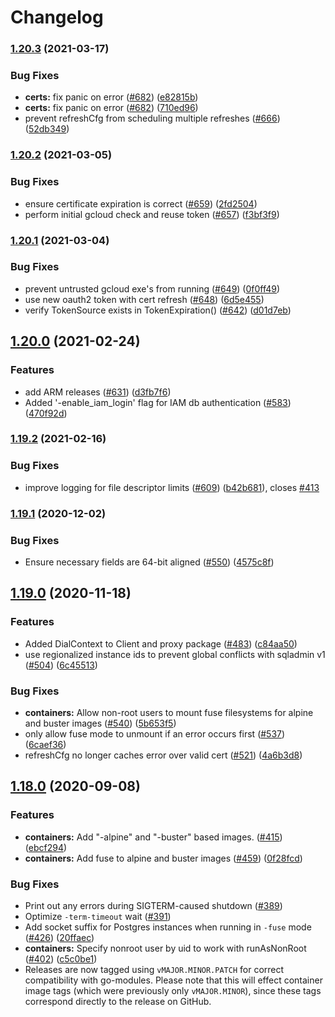 # Changelog

### [1.20.3](https://www.github.com/GoogleCloudPlatform/cloudsql-proxy/compare/v1.20.2...v1.20.3) (2021-03-17)


### Bug Fixes

* **certs:** fix panic on error ([#682](https://www.github.com/GoogleCloudPlatform/cloudsql-proxy/issues/682)) ([e82815b](https://www.github.com/GoogleCloudPlatform/cloudsql-proxy/commit/e82815b474c3c34480d0cfee36a59998deb0ec1b))
* **certs:** fix panic on error ([#682](https://www.github.com/GoogleCloudPlatform/cloudsql-proxy/issues/682)) ([710ed96](https://www.github.com/GoogleCloudPlatform/cloudsql-proxy/commit/710ed967b441150a7ed68a161f760a938d19b4c7))
* prevent refreshCfg from scheduling multiple refreshes ([#666](https://www.github.com/GoogleCloudPlatform/cloudsql-proxy/issues/666)) ([52db349](https://www.github.com/GoogleCloudPlatform/cloudsql-proxy/commit/52db3492ac78a9a68218c2a12840c4016b1d0b99))

### [1.20.2](https://www.github.com/GoogleCloudPlatform/cloudsql-proxy/compare/v1.20.1...v1.20.2) (2021-03-05)


### Bug Fixes

* ensure certificate expiration is correct ([#659](https://www.github.com/GoogleCloudPlatform/cloudsql-proxy/issues/659)) ([2fd2504](https://www.github.com/GoogleCloudPlatform/cloudsql-proxy/commit/2fd2504381405b0d5fe7cc81d3c55a15f949df99))
* perform initial gcloud check and reuse token ([#657](https://www.github.com/GoogleCloudPlatform/cloudsql-proxy/issues/657)) ([f3bf3f9](https://www.github.com/GoogleCloudPlatform/cloudsql-proxy/commit/f3bf3f931621285875363fab5fe3563bc82a3d94))

### [1.20.1](https://www.github.com/GoogleCloudPlatform/cloudsql-proxy/compare/v1.20.0...v1.20.1) (2021-03-04)


### Bug Fixes

* prevent untrusted gcloud exe's from running ([#649](https://www.github.com/GoogleCloudPlatform/cloudsql-proxy/issues/649)) ([0f0ff49](https://www.github.com/GoogleCloudPlatform/cloudsql-proxy/commit/0f0ff49a0fac990ba1ec05a6cbd4e666e3141c08))
* use new oauth2 token with cert refresh ([#648](https://www.github.com/GoogleCloudPlatform/cloudsql-proxy/issues/648)) ([6d5e455](https://www.github.com/GoogleCloudPlatform/cloudsql-proxy/commit/6d5e4558a63957714f6347c9768e671586c0a605))
* verify TokenSource exists in TokenExpiration() ([#642](https://www.github.com/GoogleCloudPlatform/cloudsql-proxy/issues/642)) ([d01d7eb](https://www.github.com/GoogleCloudPlatform/cloudsql-proxy/commit/d01d7eb78652cf83f713b5d47bb696378929e8a6))

## [1.20.0](https://www.github.com/GoogleCloudPlatform/cloudsql-proxy/compare/v1.19.2...v1.20.0) (2021-02-24)


### Features

* add ARM releases ([#631](https://www.github.com/GoogleCloudPlatform/cloudsql-proxy/issues/631)) ([d3fb7f6](https://www.github.com/GoogleCloudPlatform/cloudsql-proxy/commit/d3fb7f6394f2c641f0ba7339ab29a1c02d82e396))
* Added '-enable_iam_login' flag for IAM db authentication ([#583](https://www.github.com/GoogleCloudPlatform/cloudsql-proxy/issues/583)) ([470f92d](https://www.github.com/GoogleCloudPlatform/cloudsql-proxy/commit/470f92d29d7a32f7903a3cb6d49fb09363185866))


### [1.19.2](https://www.github.com/GoogleCloudPlatform/cloudsql-proxy/compare/v1.19.1...v1.19.2) (2021-02-16)


### Bug Fixes

* improve logging for file descriptor limits ([#609](https://www.github.com/GoogleCloudPlatform/cloudsql-proxy/issues/609)) ([b42b681](https://www.github.com/GoogleCloudPlatform/cloudsql-proxy/commit/b42b68134543fbee7da4fbb9a8d667fd9153bec2)), closes [#413](https://www.github.com/GoogleCloudPlatform/cloudsql-proxy/issues/413)

### [1.19.1](https://www.github.com/GoogleCloudPlatform/cloudsql-proxy/compare/v1.19.0...v1.19.1) (2020-12-02)


### Bug Fixes

* Ensure necessary fields are 64-bit aligned ([#550](https://www.github.com/GoogleCloudPlatform/cloudsql-proxy/issues/550)) ([4575c8f](https://www.github.com/GoogleCloudPlatform/cloudsql-proxy/commit/4575c8f8cb496ac3069208e446c47fb6c6acb868))

## [1.19.0](https://www.github.com/GoogleCloudPlatform/cloudsql-proxy/compare/v1.18.0...v1.19.0) (2020-11-18)


### Features

* Added DialContext to Client and proxy package ([#483](https://www.github.com/GoogleCloudPlatform/cloudsql-proxy/issues/483)) ([c84aa50](https://www.github.com/GoogleCloudPlatform/cloudsql-proxy/commit/c84aa5079668e07e3d2dc8f254d30e1103a6ead3))
* use regionalized instance ids to prevent global conflicts with sqladmin v1 ([#504](https://www.github.com/GoogleCloudPlatform/cloudsql-proxy/issues/504)) ([6c45513](https://www.github.com/GoogleCloudPlatform/cloudsql-proxy/commit/6c455136a24b841dbfc015a1f8ed7505f9e77dec))


### Bug Fixes

* **containers:** Allow non-root users to mount fuse filesystems for alpine and buster images ([#540](https://www.github.com/GoogleCloudPlatform/cloudsql-proxy/issues/540)) ([5b653f5](https://www.github.com/GoogleCloudPlatform/cloudsql-proxy/commit/5b653f5df6d9c4c226e3c4f6036d5e7d4c43c699))
* only allow fuse mode to unmount if an error occurs first ([#537](https://www.github.com/GoogleCloudPlatform/cloudsql-proxy/issues/537)) ([6caef36](https://www.github.com/GoogleCloudPlatform/cloudsql-proxy/commit/6caef36968d23b931c824450e418e29ac6277191))
* refreshCfg no longer caches error over valid cert ([#521](https://www.github.com/GoogleCloudPlatform/cloudsql-proxy/issues/521)) ([4a6b3d8](https://www.github.com/GoogleCloudPlatform/cloudsql-proxy/commit/4a6b3d8c895e2634afd8cee2341db668f20b9a33))

## [1.18.0](https://www.github.com/GoogleCloudPlatform/cloudsql-proxy/compare/v1.17.0...v1.18.0) (2020-09-08)


### Features

* **containers:** Add "-alpine" and "-buster" based images.  ([#415](https://www.github.com/GoogleCloudPlatform/cloudsql-proxy/issues/415)) ([ebcf294](https://www.github.com/GoogleCloudPlatform/cloudsql-proxy/commit/ebcf294b9ee028340695868fb6f4cc4bbe09d849))
* **containers:** Add fuse to alpine and buster images ([#459](https://www.github.com/GoogleCloudPlatform/cloudsql-proxy/issues/459)) ([0f28fcd](https://www.github.com/GoogleCloudPlatform/cloudsql-proxy/commit/0f28fcd008a5bb863ec2ca1402c31ae81d7dae5d))


### Bug Fixes
* Print out any errors during SIGTERM-caused shutdown ([#389](https://github.com/GoogleCloudPlatform/cloudsql-proxy/pull/389))
* Optimize `-term-timeout` wait ([#391](https://github.com/GoogleCloudPlatform/cloudsql-proxy/pull/391))
* Add socket suffix for Postgres instances when running in `-fuse` mode ([#426](https://www.github.com/GoogleCloudPlatform/cloudsql-proxy/issues/426)) ([20ffaec](https://www.github.com/GoogleCloudPlatform/cloudsql-proxy/commit/20ffaec2f0f00a2516206a0453bd0d1c6e62770c))
* **containers:** Specify nonroot user by uid to work with runAsNonRoot ([#402](https://www.github.com/GoogleCloudPlatform/cloudsql-proxy/issues/402)) ([c5c0be1](https://www.github.com/GoogleCloudPlatform/cloudsql-proxy/commit/c5c0be1b60bfc1c3fa862039619908a328066e5e))
* Releases are now tagged using `vMAJOR.MINOR.PATCH` for correct compatibility with go-modules. Please note that this will effect container image tags (which were previously only `vMAJOR.MINOR`), since these tags correspond directly to the release on GitHub.
